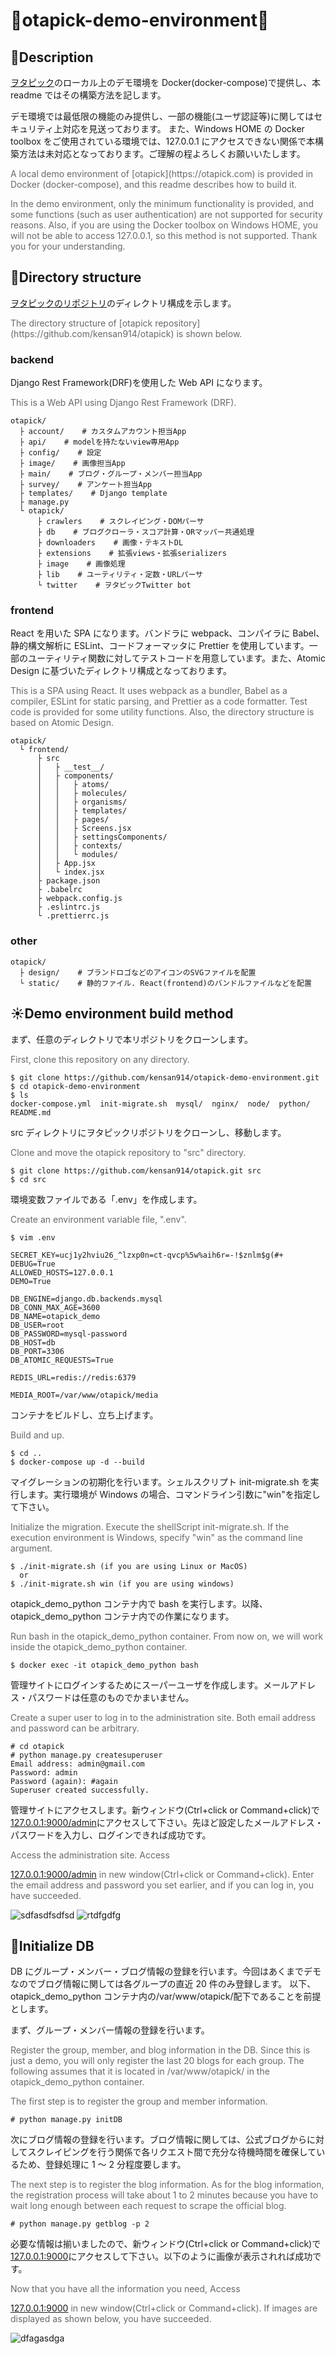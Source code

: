 # :whale:otapick-demo-environment:whale2:

## :deciduous_tree:Description

[ヲタピック](https://otapick.com)のローカル上のデモ環境を Docker(docker-compose)で提供し、本 readme ではその構築方法を記します。

デモ環境では最低限の機能のみ提供し、一部の機能(ユーザ認証等)に関してはセキュリティ上対応を見送っております。
また、Windows HOME の Docker toolbox をご使用されている環境では、127.0.0.1 にアクセスできない関係で本構築方法は未対応となっております。ご理解の程よろしくお願いいたします。

<font color="dimgray">
A local demo environment of [otapick](https://otapick.com) is provided in Docker (docker-compose), and this readme describes how to build it.

In the demo environment, only the minimum functionality is provided, and some functions (such as user authentication) are not supported for security reasons. Also, if you are using the Docker toolbox on Windows HOME, you will not be able to access 127.0.0.1, so this method is not supported. Thank you for your understanding.
</font>

## :rainbow:Directory structure

[ヲタピックのリポジトリ](https://github.com/kensan914/otapick)のディレクトリ構成を示します。

<font color="dimgray">
The directory structure of [otapick repository](https://github.com/kensan914/otapick) is shown below.
</font>

### backend

Django Rest Framework(DRF)を使用した Web API になります。

<font color="dimgray">
This is a Web API using Django Rest Framework (DRF).
</font>

```
otapick/
  ├ account/    # カスタムアカウント担当App
  ├ api/    # modelを持たないview専用App
  ├ config/    # 設定
  ├ image/    # 画像担当App
  ├ main/    # ブログ・グループ・メンバー担当App
  ├ survey/    # アンケート担当App
  ├ templates/    # Django template
  ├ manage.py
  └ otapick/
      ├ crawlers    # スクレイピング・DOMパーサ
      ├ db    # ブログクローラ・スコア計算・ORマッパー共通処理
      ├ downloaders    # 画像・テキストDL
      ├ extensions    # 拡張views・拡張serializers
      ├ image    # 画像処理
      ├ lib    # ユーティリティ・定数・URLパーサ
      └ twitter    # ヲタピックTwitter bot
```

### frontend

React を用いた SPA になります。バンドラに webpack、コンパイラに Babel、静的構文解析に ESLint、コードフォーマッタに Prettier を使用しています。一部のユーティリティ関数に対してテストコードを用意しています。また、Atomic Design に基づいたディレクトリ構成となっております。

<font color="dimgray">
This is a SPA using React. It uses webpack as a bundler, Babel as a compiler, ESLint for static parsing, and Prettier as a code formatter. Test code is provided for some utility functions. Also, the directory structure is based on Atomic Design.
</font>

```
otapick/
  └ frontend/
      ├ src
      │   ├ __test__/
      │   ├ components/
      │   │   ├ atoms/
      │   │   ├ molecules/
      │   │   ├ organisms/
      │   │   ├ templates/
      │   │   ├ pages/
      │   │   ├ Screens.jsx
      │   │   ├ settingsComponents/
      │   │   ├ contexts/
      │   │   └ modules/
      │   ├ App.jsx
      │   └ index.jsx
      ├ package.json
      ├ .babelrc
      ├ webpack.config.js
      ├ .eslintrc.js
      └ .prettierrc.js
```

### other

```
otapick/
  ├ design/    # ブランドロゴなどのアイコンのSVGファイルを配置
  └ static/    # 静的ファイル. React(frontend)のバンドルファイルなどを配置
```

## :sunny:Demo environment build method

まず、任意のディレクトリで本リポジトリをクローンします。

<font color="dimgray">
First, clone this repository on any directory.
</font>

```
$ git clone https://github.com/kensan914/otapick-demo-environment.git
$ cd otapick-demo-environment
$ ls
docker-compose.yml  init-migrate.sh  mysql/  nginx/  node/  python/  README.md
```

src ディレクトリにヲタピックリポジトリをクローンし、移動します。

<font color="dimgray">
Clone and move the otapick repository to "src" directory.
</font>

```
$ git clone https://github.com/kensan914/otapick.git src
$ cd src
```

環境変数ファイルである「.env」を作成します。

<font color="dimgray">
Create an environment variable file, ".env".
</font>

```
$ vim .env
```

```
SECRET_KEY=ucj1y2hviu26_^lzxp0n=ct-qvcp%5w%aih6r=-!$znlm$g(#+
DEBUG=True
ALLOWED_HOSTS=127.0.0.1
DEMO=True

DB_ENGINE=django.db.backends.mysql
DB_CONN_MAX_AGE=3600
DB_NAME=otapick_demo
DB_USER=root
DB_PASSWORD=mysql-password
DB_HOST=db
DB_PORT=3306
DB_ATOMIC_REQUESTS=True

REDIS_URL=redis://redis:6379

MEDIA_ROOT=/var/www/otapick/media
```

コンテナをビルドし、立ち上げます。

<font color="dimgray">
Build and up.
</font>

```
$ cd ..
$ docker-compose up -d --build
```

マイグレーションの初期化を行います。シェルスクリプト init-migrate.sh を実行します。実行環境が Windows の場合、コマンドライン引数に"win"を指定して下さい。

<font color="dimgray">
Initialize the migration. Execute the shellScript init-migrate.sh. If the execution environment is Windows, specify "win" as the command line argument.
</font>

```
$ ./init-migrate.sh (if you are using Linux or MacOS)
  or
$ ./init-migrate.sh win (if you are using windows)
```

otapick_demo_python コンテナ内で bash を実行します。以降、otapick_demo_python コンテナ内での作業になります。

<font color="dimgray">
Run bash in the otapick_demo_python container. From now on, we will work inside the otapick_demo_python container.
</font>

```
$ docker exec -it otapick_demo_python bash
```

管理サイトにログインするためにスーパーユーザを作成します。メールアドレス・パスワードは任意のものでかまいません。

<font color="dimgray">
Create a super user to log in to the administration site. Both email address and password can be arbitrary.
</font>

```
# cd otapick
# python manage.py createsuperuser
Email address: admin@gmail.com
Password: admin
Password (again): #again
Superuser created successfully.
```

管理サイトにアクセスします。新ウィンドウ(Ctrl+click or Command+click)で[127.0.0.1:9000/admin](http://127.0.0.1:9000/admin/)にアクセスして下さい。先ほど設定したメールアドレス・パスワードを入力し、ログインできれば成功です。

<font color="dimgray">
Access the administration site. Access

[127.0.0.1:9000/admin](http://127.0.0.1:9000/admin/) in new window(Ctrl+click or Command+click). Enter the email address and password you set earlier, and if you can log in, you have succeeded.
</font>

![sdfasdfsdfsd](https://user-images.githubusercontent.com/52157596/119133105-7a8e8580-ba76-11eb-810b-4878c5fd9c0c.PNG)
![rtdfgdfg](https://user-images.githubusercontent.com/52157596/119133109-7bbfb280-ba76-11eb-8b4a-d3305f9c1761.PNG)

## :low_brightness:Initialize DB

DB にグループ・メンバー・ブログ情報の登録を行います。今回はあくまでデモなのでブログ情報に関しては各グループの直近 20 件のみ登録します。
以下、otapick_demo_python コンテナ内の/var/www/otapick/配下であることを前提とします。

まず、グループ・メンバー情報の登録を行います。

<font color="dimgray">
Register the group, member, and blog information in the DB. Since this is just a demo, you will only register the last 20 blogs for each group.
The following assumes that it is located in /var/www/otapick/ in the otapick_demo_python container.

The first step is to register the group and member information.
</font>

```
# python manage.py initDB
```

次にブログ情報の登録を行います。ブログ情報に関しては、公式ブログからに対してスクレイピングを行う関係で各リクエスト間で充分な待機時間を確保しているため、登録処理に 1 ～ 2 分程度要します。

<font color="dimgray">
The next step is to register the blog information. As for the blog information, the registration process will take about 1 to 2 minutes because you have to wait long enough between each request to scrape the official blog.
</font>

```
# python manage.py getblog -p 2
```

必要な情報は揃いましたので、新ウィンドウ(Ctrl+click or Command+click)で[127.0.0.1:9000](http://127.0.0.1:9000)にアクセスして下さい。以下のように画像が表示されれば成功です。

<font color="dimgray">
Now that you have all the information you need, Access

[127.0.0.1:9000](http://127.0.0.1:9000) in new window(Ctrl+click or Command+click). If images are displayed as shown below, you have succeeded.
</font>

![dfagasdga](https://user-images.githubusercontent.com/52157596/119140545-3eabee00-ba7f-11eb-9c1a-6781608a62e2.PNG)
